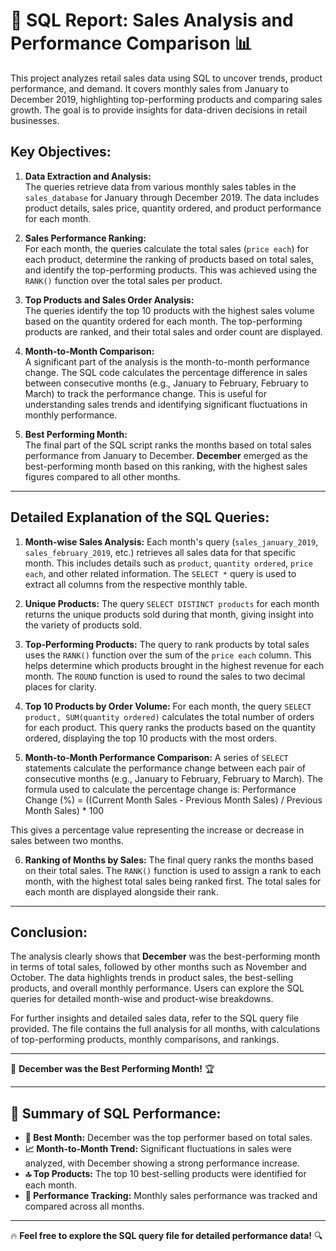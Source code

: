 # 🚀 SQL Report: Sales Analysis and Performance Comparison 📊
This project analyzes retail sales data using SQL to uncover trends, product performance, and demand. It covers monthly sales from January to December 2019, highlighting top-performing products and comparing sales growth. The goal is to provide insights for data-driven decisions in retail businesses.

## Key Objectives:
1. **Data Extraction and Analysis:**  
   The queries retrieve data from various monthly sales tables in the `sales_database` for January through December 2019. The data includes product details, sales price, quantity ordered, and product performance for each month.

2. **Sales Performance Ranking:**  
   For each month, the queries calculate the total sales (`price each`) for each product, determine the ranking of products based on total sales, and identify the top-performing products. This was achieved using the `RANK()` function over the total sales per product.

3. **Top Products and Sales Order Analysis:**  
   The queries identify the top 10 products with the highest sales volume based on the quantity ordered for each month. The top-performing products are ranked, and their total sales and order count are displayed.

4. **Month-to-Month Comparison:**  
   A significant part of the analysis is the month-to-month performance change. The SQL code calculates the percentage difference in sales between consecutive months (e.g., January to February, February to March) to track the performance change. This is useful for understanding sales trends and identifying significant fluctuations in monthly performance.

5. **Best Performing Month:**  
   The final part of the SQL script ranks the months based on total sales performance from January to December. **December** emerged as the best-performing month based on this ranking, with the highest sales figures compared to all other months.

---
## Detailed Explanation of the SQL Queries:

1. **Month-wise Sales Analysis:**
   Each month's query (`sales_january_2019`, `sales_february_2019`, etc.) retrieves all sales data for that specific month. This includes details such as `product`, `quantity ordered`, `price each`, and other related information. The `SELECT *` query is used to extract all columns from the respective monthly table.

2. **Unique Products:**
   The query `SELECT DISTINCT products` for each month returns the unique products sold during that month, giving insight into the variety of products sold.

3. **Top-Performing Products:**
   The query to rank products by total sales uses the `RANK()` function over the sum of the `price each` column. This helps determine which products brought in the highest revenue for each month. The `ROUND` function is used to round the sales to two decimal places for clarity.

4. **Top 10 Products by Order Volume:**
   For each month, the query `SELECT product, SUM(quantity ordered)` calculates the total number of orders for each product. This query ranks the products based on the quantity ordered, displaying the top 10 products with the most orders.

5. **Month-to-Month Performance Comparison:**
   A series of `SELECT` statements calculate the performance change between each pair of consecutive months (e.g., January to February, February to March). The formula used to calculate the percentage change is:
Performance Change (%) = ((Current Month Sales - Previous Month Sales) / Previous Month Sales) * 100

This gives a percentage value representing the increase or decrease in sales between two months.

6. **Ranking of Months by Sales:**
The final query ranks the months based on their total sales. The `RANK()` function is used to assign a rank to each month, with the highest total sales being ranked first. The total sales for each month are displayed alongside their rank.

---

## Conclusion:

The analysis clearly shows that **December** was the best-performing month in terms of total sales, followed by other months such as November and October. The data highlights trends in product sales, the best-selling products, and overall monthly performance. Users can explore the SQL queries for detailed month-wise and product-wise breakdowns.

For further insights and detailed sales data, refer to the SQL query file provided. The file contains the full analysis for all months, with calculations of top-performing products, monthly comparisons, and rankings.

---

🎉 **December was the Best Performing Month!** 🏆

---

## 🎯 Summary of SQL Performance:
- **📅 Best Month:** December was the top performer based on total sales.
- **📈 Month-to-Month Trend:** Significant fluctuations in sales were analyzed, with December showing a strong performance increase.
- **🔝 Top Products:** The top 10 best-selling products were identified for each month.
- **🔄 Performance Tracking:** Monthly sales performance was tracked and compared across all months.

---

🔥 **Feel free to explore the SQL query file for detailed performance data!** 🔍





   
